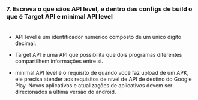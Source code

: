 ### 7. Escreva o que sãos API level, e dentro das configs de build o que é Target API e minimal API level <br><br>

- API level é um identificador numérico composto de um único digito decimal. <br>

- Target API é uma API que possibilita que dois programas diferentes compartilhem informações entre si. <br>

- minimal API level é o requisito de quando você faz upload de um APK, ele precisa atender aos requisitos de nível de API de destino do Google Play. Novos aplicativos e atualizações de aplicativos devem ser direcionados à ultima versão do android. <br><br>
